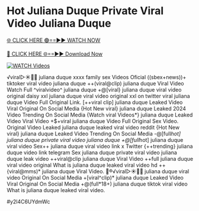 # Hot Juliana Duque Private Viral Video Juliana Duque


[🌐 CLICK HERE 🟢==►► WATCH NOW](https://cutt.ly/ZrqxdKBg)

[🔴 CLICK HERE 🌐==►► Download Now](https://cutt.ly/ZrqxdKBg)

[![WATCH Videos](https://i.imgur.com/dJHk4Zq.gif)](https://cutt.ly/ZrqxdKBg)





























️√viral▷☀️👄💥 juliana duque xxxx family sex Videos Oficial ((sbex+news))+ tiktoker viral video juliana duque ++(viral@clip) juliana duque Viral Video
Watch Full ^viralvideo^ juliana duque
+@[viral} juliana duque viral video original daisy xxl
juliana duque viral video original xxl on twitter
viral juliana duque Video Full Original Link. [++viral clip] juliana duque Leaked Video Viral Original On Social Media {Hot New viral} juliana duque Leaked 2024 Video Trending On Social Media
{Watch viral Videos*} juliana duque Leaked Video Viral Video
+$+viral juliana duque Video Full Original Sex Video. Original Video Leaked juliana duque leaked viral video reddit
{Hot New viral} juliana duque Leaked Video Trending On Social Media
-@[full*hot] juliana duque private viral video juliana duque +@[full*hot] juliana duque viral video Sex++ juliana duque viral video link x Twitter
{++trending} juliana duque video link telegram
Sex juliana duque private viral video juliana duque leak video ++viral@clip juliana duque Viral Video ++full juliana duque viral video original
What is juliana duque leaked viral video hd
++{viral@mms)* juliana duque Viral Video. 👙®️√viral▷☀️👄💥 juliana duque viral video Original On Social Media +[viral^clip)* juliana duque Leaked Video Viral Original On Social Media +@(full*18+) juliana duque tiktok viral video
What is juliana duque leaked viral video.


#y2l4C6UYdmWc
